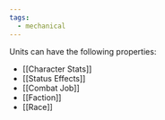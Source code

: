 ```yaml
---
tags:
  - mechanical
---
```

Units can have the following properties:
- [[Character Stats]]
- [[Status Effects]]
- [[Combat Job]]
- [[Faction]]
- [[Race]]